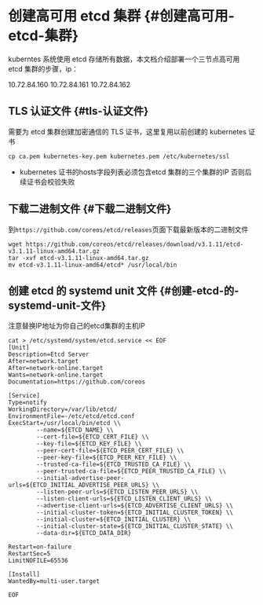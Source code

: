 # 创建高可用 etcd 集群 {#创建高可用-etcd-集群}

kuberntes 系统使用 etcd 存储所有数据，本文档介绍部署一个三节点高可用 etcd 集群的步骤，ip：

10.72.84.160  10.72.84.161  10.72.84.162

## TLS 认证文件 {#tls-认证文件}

需要为 etcd 集群创建加密通信的 TLS 证书，这里复用以前创建的 kubernetes 证书

```
cp ca.pem kubernetes-key.pem kubernetes.pem /etc/kubernetes/ssl
```

* kubernetes 证书的hosts字段列表必须包含etcd 集群的三个集群的IP 否则后续证书会校验失败

## 下载二进制文件 {#下载二进制文件}

到`https://github.com/coreos/etcd/releases`页面下载最新版本的二进制文件

```
wget https://github.com/coreos/etcd/releases/download/v3.1.11/etcd-v3.1.11-linux-amd64.tar.gz
tar -xvf etcd-v3.1.11-linux-amd64.tar.gz
mv etcd-v3.1.11-linux-amd64/etcd* /usr/local/bin
```

## 创建 etcd 的 systemd unit 文件 {#创建-etcd-的-systemd-unit-文件}

注意替换IP地址为你自己的etcd集群的主机IP

```
cat > /etc/systemd/system/etcd.service << EOF
[Unit]
Description=Etcd Server
After=network.target
After=network-online.target
Wants=network-online.target
Documentation=https://github.com/coreos

[Service]
Type=notify
WorkingDirectory=/var/lib/etcd/
EnvironmentFile=-/etc/etcd/etcd.conf
ExecStart=/usr/local/bin/etcd \\
        --name=${ETCD_NAME} \\
        --cert-file=${ETCD_CERT_FILE} \\
        --key-file=${ETCD_KEY_FILE} \\
        --peer-cert-file=${ETCD_PEER_CERT_FILE} \\
        --peer-key-file=${ETCD_PEER_KEY_FILE} \\
        --trusted-ca-file=${ETCD_TRUSTED_CA_FILE} \\
        --peer-trusted-ca-file=${ETCD_PEER_TRUSTED_CA_FILE} \\
        --initial-advertise-peer-urls=${ETCD_INITIAL_ADVERTISE_PEER_URLS} \\
        --listen-peer-urls=${ETCD_LISTEN_PEER_URLS} \\
        --listen-client-urls=${ETCD_LISTEN_CLIENT_URLS} \\
        --advertise-client-urls=${ETCD_ADVERTISE_CLIENT_URLS} \\
        --initial-cluster-token=${ETCD_INITIAL_CLUSTER_TOKEN} \\
        --initial-cluster=${ETCD_INITIAL_CLUSTER} \\
        --initial-cluster-state=${ETCD_INITIAL_CLUSTER_STATE} \\
        --data-dir=${ETCD_DATA_DIR}

Restart=on-failure
RestartSec=5
LimitNOFILE=65536

[Install]
WantedBy=multi-user.target

EOF
```



